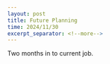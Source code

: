 ```yaml
---
layout: post
title: Future Planning
time: 2024/11/30
excerpt_separator: <!--more-->
---
```


Two months in to current job. 
